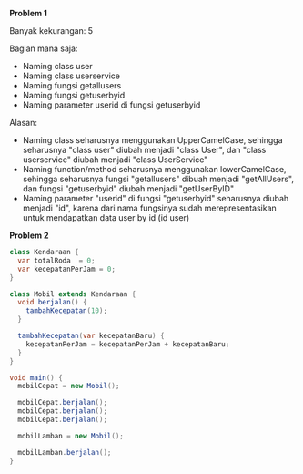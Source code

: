 **Problem 1**

Banyak kekurangan: 5

Bagian mana saja:
- Naming class user
- Naming class userservice
- Naming fungsi getallusers
- Naming fungsi getuserbyid
- Naming parameter userid di fungsi getuserbyid

Alasan:
- Naming class seharusnya menggunakan UpperCamelCase, sehingga seharusnya "class user" diubah menjadi "class User", dan "class userservice" diubah menjadi "class UserService"
- Naming function/method seharusnya menggunakan lowerCamelCase, sehingga seharusnya fungsi "getallusers" dibuah menjadi "getAllUsers", dan fungsi "getuserbyid" diubah menjadi "getUserByID"
- Naming parameter "userid" di fungsi "getuserbyid" seharusnya diubah menjadi "id", karena dari nama fungsinya sudah merepresentasikan untuk mendapatkan data user by id (id user)

**Problem 2**

``` java
class Kendaraan {
  var totalRoda  = 0;
  var kecepatanPerJam = 0;
}

class Mobil extends Kendaraan {
  void berjalan() {
    tambahKecepatan(10);
  }

  tambahKecepatan(var kecepatanBaru) {
    kecepatanPerJam = kecepatanPerJam + kecepatanBaru;
  }
}

void main() {
  mobilCepat = new Mobil();

  mobilCepat.berjalan();
  mobilCepat.berjalan();
  mobilCepat.berjalan();

  mobilLamban = new Mobil();

  mobilLamban.berjalan();
}
```